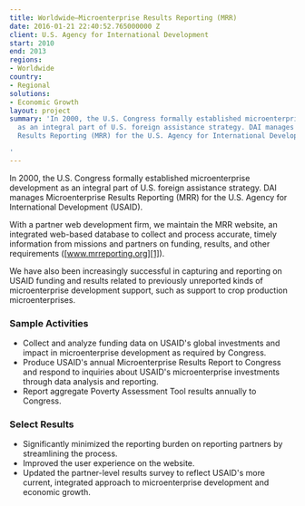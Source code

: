 ```yaml
---
title: Worldwide—Microenterprise Results Reporting (MRR)
date: 2016-01-21 22:40:52.765000000 Z
client: U.S. Agency for International Development
start: 2010
end: 2013
regions:
- Worldwide
country:
- Regional
solutions:
- Economic Growth
layout: project
summary: 'In 2000, the U.S. Congress formally established microenterprise development
  as an integral part of U.S. foreign assistance strategy. DAI manages Microenterprise
  Results Reporting (MRR) for the U.S. Agency for International Development (USAID).

'
---
```


In 2000, the U.S. Congress formally established microenterprise development as an integral part of U.S. foreign assistance strategy. DAI manages Microenterprise Results Reporting (MRR) for the U.S. Agency for International Development (USAID).

With a partner web development firm, we maintain the MRR website, an integrated web-based database to collect and process accurate, timely information from missions and partners on funding, results, and other requirements ([www.mrreporting.org][1]).

We have also been increasingly successful in capturing and reporting on USAID funding and results related to previously unreported kinds of microenterprise development support, such as support to crop production microenterprises.

###  Sample Activities

* Collect and analyze funding data on USAID's global investments and impact in microenterprise development as required by Congress.
* Produce USAID's annual Microenterprise Results Report to Congress and respond to inquiries about USAID's microenterprise investments through data analysis and reporting.
* Report aggregate Poverty Assessment Tool results annually to Congress.

###  Select Results

* Significantly minimized the reporting burden on reporting partners by streamlining the process.
* Improved the user experience on the website.
* Updated the partner-level results survey to reflect USAID's more current, integrated approach to microenterprise development and economic growth.

[1]: http://www.mrreporting.org
